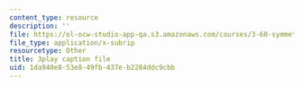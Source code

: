 ```yaml
---
content_type: resource
description: ''
file: https://ol-ocw-studio-app-qa.s3.amazonaws.com/courses/3-60-symmetry-structure-and-tensor-properties-of-materials-fall-2005/1da940e853e849fb437eb2284ddc9cbb_B4xIxr3fB7c.srt
file_type: application/x-subrip
resourcetype: Other
title: 3play caption file
uid: 1da940e8-53e8-49fb-437e-b2284ddc9cbb
---
```

